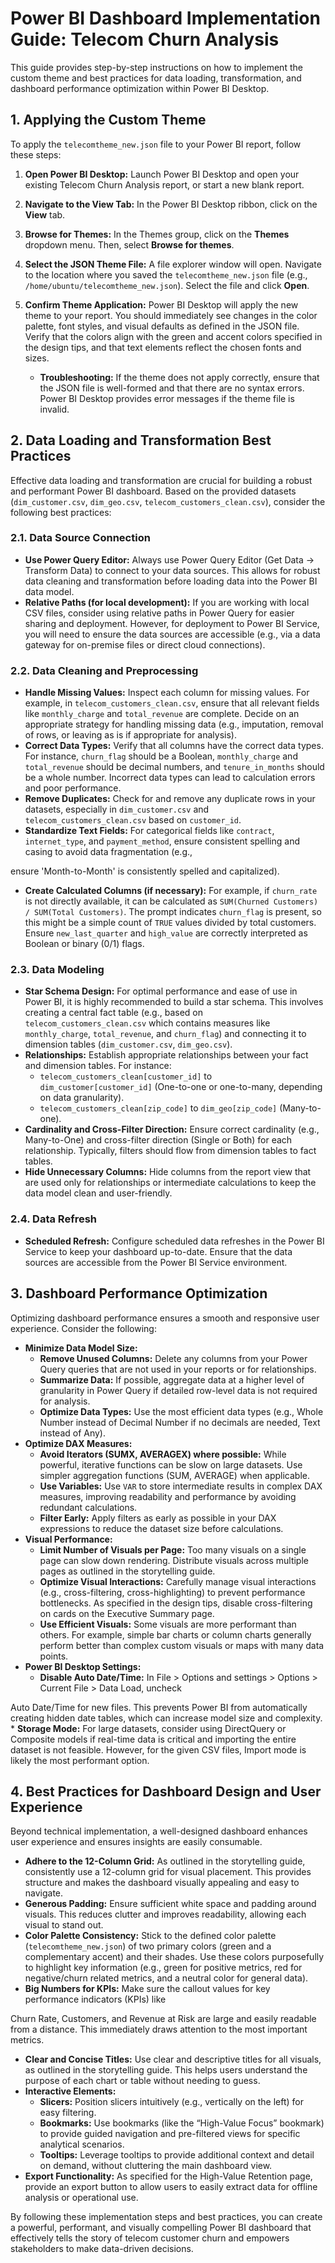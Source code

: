 # Power BI Dashboard Implementation Guide: Telecom Churn Analysis

This guide provides step-by-step instructions on how to implement the custom theme and best practices for data loading, transformation, and dashboard performance optimization within Power BI Desktop.

## 1. Applying the Custom Theme

To apply the `telecomtheme_new.json` file to your Power BI report, follow these steps:

1.  **Open Power BI Desktop:** Launch Power BI Desktop and open your existing Telecom Churn Analysis report, or start a new blank report.

2.  **Navigate to the View Tab:** In the Power BI Desktop ribbon, click on the **View** tab.

3.  **Browse for Themes:** In the Themes group, click on the **Themes** dropdown menu. Then, select **Browse for themes**.

4.  **Select the JSON Theme File:** A file explorer window will open. Navigate to the location where you saved the `telecomtheme_new.json` file (e.g., `/home/ubuntu/telecomtheme_new.json`). Select the file and click **Open**.

5.  **Confirm Theme Application:** Power BI Desktop will apply the new theme to your report. You should immediately see changes in the color palette, font styles, and visual defaults as defined in the JSON file. Verify that the colors align with the green and accent colors specified in the design tips, and that text elements reflect the chosen fonts and sizes.

    *   **Troubleshooting:** If the theme does not apply correctly, ensure that the JSON file is well-formed and that there are no syntax errors. Power BI Desktop provides error messages if the theme file is invalid.

## 2. Data Loading and Transformation Best Practices

Effective data loading and transformation are crucial for building a robust and performant Power BI dashboard. Based on the provided datasets (`dim_customer.csv`, `dim_geo.csv`, `telecom_customers_clean.csv`), consider the following best practices:

### 2.1. Data Source Connection

*   **Use Power Query Editor:** Always use Power Query Editor (Get Data -> Transform Data) to connect to your data sources. This allows for robust data cleaning and transformation before loading data into the Power BI data model.
*   **Relative Paths (for local development):** If you are working with local CSV files, consider using relative paths in Power Query for easier sharing and deployment. However, for deployment to Power BI Service, you will need to ensure the data sources are accessible (e.g., via a data gateway for on-premise files or direct cloud connections).

### 2.2. Data Cleaning and Preprocessing

*   **Handle Missing Values:** Inspect each column for missing values. For example, in `telecom_customers_clean.csv`, ensure that all relevant fields like `monthly_charge` and `total_revenue` are complete. Decide on an appropriate strategy for handling missing data (e.g., imputation, removal of rows, or leaving as is if appropriate for analysis).
*   **Correct Data Types:** Verify that all columns have the correct data types. For instance, `churn_flag` should be a Boolean, `monthly_charge` and `total_revenue` should be decimal numbers, and `tenure_in_months` should be a whole number. Incorrect data types can lead to calculation errors and poor performance.
*   **Remove Duplicates:** Check for and remove any duplicate rows in your datasets, especially in `dim_customer.csv` and `telecom_customers_clean.csv` based on `customer_id`.
*   **Standardize Text Fields:** For categorical fields like `contract`, `internet_type`, and `payment_method`, ensure consistent spelling and casing to avoid data fragmentation (e.g., 


ensure 'Month-to-Month' is consistently spelled and capitalized).
*   **Create Calculated Columns (if necessary):** For example, if `churn_rate` is not directly available, it can be calculated as `SUM(Churned Customers) / SUM(Total Customers)`. The prompt indicates `churn_flag` is present, so this might be a simple count of `TRUE` values divided by total customers. Ensure `new_last_quarter` and `high_value` are correctly interpreted as Boolean or binary (0/1) flags.

### 2.3. Data Modeling

*   **Star Schema Design:** For optimal performance and ease of use in Power BI, it is highly recommended to build a star schema. This involves creating a central fact table (e.g., based on `telecom_customers_clean.csv` which contains measures like `monthly_charge`, `total_revenue`, and `churn_flag`) and connecting it to dimension tables (`dim_customer.csv`, `dim_geo.csv`).
*   **Relationships:** Establish appropriate relationships between your fact and dimension tables. For instance:
    *   `telecom_customers_clean[customer_id]` to `dim_customer[customer_id]` (One-to-one or one-to-many, depending on data granularity).
    *   `telecom_customers_clean[zip_code]` to `dim_geo[zip_code]` (Many-to-one).
*   **Cardinality and Cross-Filter Direction:** Ensure correct cardinality (e.g., Many-to-One) and cross-filter direction (Single or Both) for each relationship. Typically, filters should flow from dimension tables to fact tables.
*   **Hide Unnecessary Columns:** Hide columns from the report view that are used only for relationships or intermediate calculations to keep the data model clean and user-friendly.

### 2.4. Data Refresh

*   **Scheduled Refresh:** Configure scheduled data refreshes in the Power BI Service to keep your dashboard up-to-date. Ensure that the data sources are accessible from the Power BI Service environment.

## 3. Dashboard Performance Optimization

Optimizing dashboard performance ensures a smooth and responsive user experience. Consider the following:

*   **Minimize Data Model Size:**
    *   **Remove Unused Columns:** Delete any columns from your Power Query queries that are not used in your reports or for relationships.
    *   **Summarize Data:** If possible, aggregate data at a higher level of granularity in Power Query if detailed row-level data is not required for analysis.
    *   **Optimize Data Types:** Use the most efficient data types (e.g., Whole Number instead of Decimal Number if no decimals are needed, Text instead of Any).
*   **Optimize DAX Measures:**
    *   **Avoid Iterators (SUMX, AVERAGEX) where possible:** While powerful, iterative functions can be slow on large datasets. Use simpler aggregation functions (SUM, AVERAGE) when applicable.
    *   **Use Variables:** Use `VAR` to store intermediate results in complex DAX measures, improving readability and performance by avoiding redundant calculations.
    *   **Filter Early:** Apply filters as early as possible in your DAX expressions to reduce the dataset size before calculations.
*   **Visual Performance:**
    *   **Limit Number of Visuals per Page:** Too many visuals on a single page can slow down rendering. Distribute visuals across multiple pages as outlined in the storytelling guide.
    *   **Optimize Visual Interactions:** Carefully manage visual interactions (e.g., cross-filtering, cross-highlighting) to prevent performance bottlenecks. As specified in the design tips, disable cross-filtering on cards on the Executive Summary page.
    *   **Use Efficient Visuals:** Some visuals are more performant than others. For example, simple bar charts or column charts generally perform better than complex custom visuals or maps with many data points.
*   **Power BI Desktop Settings:**
    *   **Disable Auto Date/Time:** In File > Options and settings > Options > Current File > Data Load, uncheck 


Auto Date/Time for new files. This prevents Power BI from automatically creating hidden date tables, which can increase model size and complexity.
    *   **Storage Mode:** For large datasets, consider using DirectQuery or Composite models if real-time data is critical and importing the entire dataset is not feasible. However, for the given CSV files, Import mode is likely the most performant option.

## 4. Best Practices for Dashboard Design and User Experience

Beyond technical implementation, a well-designed dashboard enhances user experience and ensures insights are easily consumable.

*   **Adhere to the 12-Column Grid:** As outlined in the storytelling guide, consistently use a 12-column grid for visual placement. This provides structure and makes the dashboard visually appealing and easy to navigate.
*   **Generous Padding:** Ensure sufficient white space and padding around visuals. This reduces clutter and improves readability, allowing each visual to stand out.
*   **Color Palette Consistency:** Stick to the defined color palette (`telecomtheme_new.json`) of two primary colors (green and a complementary accent) and their shades. Use these colors purposefully to highlight key information (e.g., green for positive metrics, red for negative/churn related metrics, and a neutral color for general data).
*   **Big Numbers for KPIs:** Make sure the callout values for key performance indicators (KPIs) like 


Churn Rate, Customers, and Revenue at Risk are large and easily readable from a distance. This immediately draws attention to the most important metrics.
*   **Clear and Concise Titles:** Use clear and descriptive titles for all visuals, as outlined in the storytelling guide. This helps users understand the purpose of each chart or table without needing to guess.
*   **Interactive Elements:**
    *   **Slicers:** Position slicers intuitively (e.g., vertically on the left) for easy filtering.
    *   **Bookmarks:** Use bookmarks (like the “High-Value Focus” bookmark) to provide guided navigation and pre-filtered views for specific analytical scenarios.
    *   **Tooltips:** Leverage tooltips to provide additional context and detail on demand, without cluttering the main dashboard view.
*   **Export Functionality:** As specified for the High-Value Retention page, provide an export button to allow users to easily extract data for offline analysis or operational use.

By following these implementation steps and best practices, you can create a powerful, performant, and visually compelling Power BI dashboard that effectively tells the story of telecom customer churn and empowers stakeholders to make data-driven decisions.


